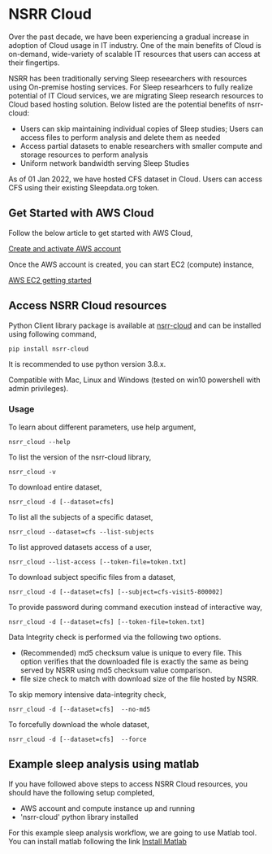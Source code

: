 # NSRR Cloud

Over the past decade, we have been experiencing a gradual increase in adoption of Cloud usage in IT industry. One of the main benefits of Cloud is on-demand, wide-variety of scalable IT resources that users can access at their fingertips. 

NSRR has been traditionally serving Sleep reseearchers with resources using On-premise hosting services. For Sleep researhcers to fully realize potential of IT Cloud services, we are migrating Sleep research resources to Cloud based hosting solution. Below listed are the potential benefits of nsrr-cloud:
- Users can skip maintaining individual copies of Sleep studies; Users can access files to perform analysis and delete them as needed
- Access partial datasets to enable researchers with smaller compute and storage resources to perform analysis
- Uniform network bandwidth serving Sleep Studies

As of 01 Jan 2022, we have hosted CFS dataset in Cloud. Users can access CFS using their existing Sleepdata.org token.

## Get Started with AWS Cloud

Follow the below article to get started with AWS Cloud,

[Create and activate AWS account](https://aws.amazon.com/premiumsupport/knowledge-center/create-and-activate-aws-account/)

Once the AWS account is created, you can start EC2 (compute) instance,

[AWS EC2 getting started](https://aws.amazon.com/ec2/getting-started/)

## Access NSRR Cloud resources

Python Client library package is available at [nsrr-cloud](https://pypi.org/project/nsrr-cloud) and can be installed using following command,

`pip install nsrr-cloud`

It is recommended to use python version 3.8.x.

Compatible with Mac, Linux and Windows (tested on win10 powershell with admin privileges).

### Usage

To learn about different parameters, use help argument,

`nsrr_cloud --help`

To list the version of the nsrr-cloud library,

`nsrr_cloud -v`

To download entire dataset,

`nsrr_cloud -d [--dataset=cfs]`

To list all the subjects of a specific dataset,

`nsrr_cloud --dataset=cfs --list-subjects`

To list approved datasets access of a user,

`nsrr_cloud --list-access [--token-file=token.txt]`

To download subject specific files from a dataset,

`nsrr_cloud -d [--dataset=cfs] [--subject=cfs-visit5-800002]`

To provide password during command execution instead of interactive way,

`nsrr_cloud -d [--dataset=cfs] [--token-file=token.txt]`

Data Integrity check is performed via the following two options.
- (Recommended) md5 checksum value is unique to every file. This option verifies that the downloaded file is exactly the same as being served by NSRR using md5 checksum value comparison. 
- file size check to match with download size of the file hosted by NSRR.

To skip memory intensive data-integrity check,

`nsrr_cloud -d [--dataset=cfs]  --no-md5`

To forcefully download the whole dataset,

`nsrr_cloud -d [--dataset=cfs]  --force`


## Example sleep analysis using matlab 

If you have followed above steps to access NSRR Cloud resources, you should have the following setup completed,
- AWS account and compute instance up and running
- 'nsrr-cloud' python library installed

For this example sleep analysis workflow, we are going to use Matlab tool. You can install matlab following the link [Install Matlab](https://www.mathworks.com/help/install/install-products.html)


